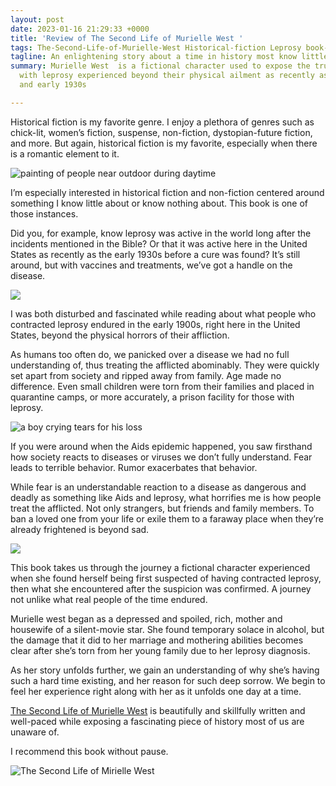 ```yaml
---
layout: post
date: 2023-01-16 21:29:33 +0000
title: 'Review of The Second Life of Murielle West '
tags: The-Second-Life-of-Murielle-West Historical-fiction Leprosy book-review
tagline: An enlightening story about a time in history most know little about
summary: Murielle West  is a fictional character used to expose the true horrors people
  with leprosy experienced beyond their physical ailment as recently as the late 1920s
  and early 1930s

---
```

Historical fiction is my favorite genre. I enjoy a plethora of genres such as chick-lit, women’s fiction, suspense, non-fiction, dystopian-future fiction, and more. But again, historical fiction is my favorite, especially when there is a romantic element to it.

![painting of people near outdoor during daytime](https://images.unsplash.com/photo-1577083553085-d63cdcdf2fc8?ixlib=rb-4.0.3&ixid=MnwxMjA3fDB8MHxzZWFyY2h8NHx8aGlzdG9yaWNhbHxlbnwwfHwwfHw%3D&w=1000&q=80)

I’m especially interested in historical fiction and non-fiction centered around something I know little about or know nothing about. This book is one of those instances.

Did you, for example, know leprosy was active in the world long after the incidents mentioned in the Bible? Or that it was active here in the United States as recently as the early 1930s before a cure was found? It’s still around, but with vaccines and treatments, we’ve got a handle on the disease.

![](https://media.istockphoto.com/id/960445656/photo/leprosy-vaccine.jpg?b=1&s=170667a&w=0&k=20&c=rpOEKn9PaoVc3NhcpH8X3By8Yq-EcjA6ZCYtopamaL8=)

I was both disturbed and fascinated while reading about what people who contracted leprosy endured in the early 1900s, right here in the United States, beyond the physical horrors of their affliction.

As humans too often do, we panicked over a disease we had no full understanding of, thus treating the afflicted abominably. They were quickly set apart from society and ripped away from family. Age made no difference. Even small children were torn from their families and placed in quarantine camps, or more accurately, a prison facility for those with leprosy.

![a boy crying tears for his loss](https://images.unsplash.com/photo-1516585427167-9f4af9627e6c?ixlib=rb-4.0.3&ixid=MnwxMjA3fDB8MHxzZWFyY2h8M3x8c2FkJTIwZmFjZXN8ZW58MHx8MHx8&w=1000&q=80)

If you were around when the Aids epidemic happened, you saw firsthand how society reacts to diseases or viruses we don’t fully understand. Fear leads to terrible behavior. Rumor exacerbates that behavior.

While fear is an understandable reaction to a disease as dangerous and deadly as something like Aids and leprosy, what horrifies me is how people treat the afflicted. Not only strangers, but friends and family members. To ban a loved one from your life or exile them to a faraway place when they’re already frightened is beyond sad.

![](https://images.unsplash.com/photo-1631912757195-5abf3e3b9384?ixlib=rb-4.0.3&ixid=MnwxMjA3fDB8MHxzZWFyY2h8MTR8fGJ1aWxkaW5ncyUyMGluJTIwbWlkZGxlJTIwb2YlMjBub3doZXJlfGVufDB8fDB8fA%3D%3D&w=1000&q=80)

This book takes us through the journey a fictional character experienced when she found herself being first suspected of having contracted leprosy, then what she encountered after the suspicion was confirmed. A journey not unlike what real people of the time endured.

Murielle west began as a depressed and spoiled, rich, mother and housewife of a silent-movie star. She found temporary solace in alcohol, but the damage that it did to her marriage and mothering abilities becomes clear after she’s torn from her young family due to her leprosy diagnosis.

As her story unfolds further, we gain an understanding of why she’s having such a hard time existing, and her reason for such deep sorrow. We begin to feel her experience right along with her as it unfolds one day at a time. 

[The Second Life of Murielle West](https://www.amazon.com/Second-Life-Mirielle-West/dp/1496726510 "The Second Life of Murielle West") is beautifully and skillfully written and well-paced while exposing a fascinating piece of history most of us are unaware of.

I recommend this book without pause.

![The Second Life of Mirielle West](https://i.gr-assets.com/images/S/compressed.photo.goodreads.com/books/1607322561l/55841940.jpg)